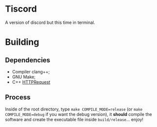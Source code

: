 # Tiscord
A version of discord but this time in terminal.


# Building

## Dependencies

- Compiler clang++;
- GNU Make;
- C++ [HTTPRequest](https://github.com/elnormous/HTTPRequest)

## Process

Inside of the root directory, type `make COMPILE_MODE=release` (or `make COMPILE_MODE=debug` if you want the debug version), it **should** compile the software and create the executable file inside `build/release`... enjoy!